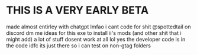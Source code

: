 # THIS IS A VERY EARLY BETA
made almost entirley with chatgpt lmfao i cant code for shit
@spottedtail on discord dm me ideas for this
exe to install ii's mods (and other shit that i might add)
a lot of stuff dosent work at all lol
yes the developer code is in the code idfc its just there so i can test on non-gtag folders
